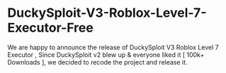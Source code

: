 # DuckySploit-V3-Roblox-Level-7-Executor-Free
We are happy to announce the release of DuckySploit V3 Roblox Level 7 Executor , Since DuckySploit v2 blew up &amp; everyone liked it [ 100k+ Downloads ], we decided to recode the project and release it.
